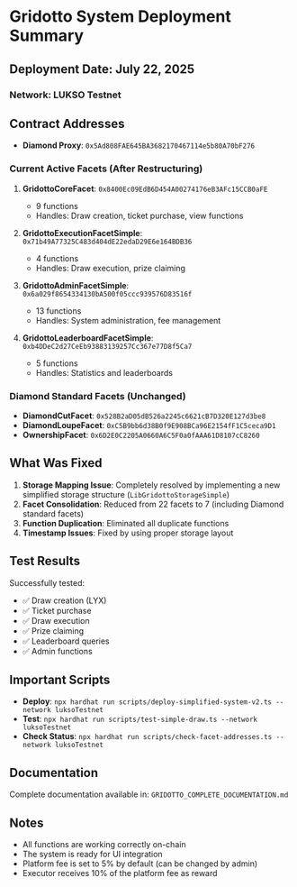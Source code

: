 # Gridotto System Deployment Summary

## Deployment Date: July 22, 2025

### Network: LUKSO Testnet

## Contract Addresses

- **Diamond Proxy**: `0x5Ad808FAE645BA3682170467114e5b80A70bF276`

### Current Active Facets (After Restructuring)

1. **GridottoCoreFacet**: `0x8400Ec09EdB6D454A00274176eB3AFc15CCB0aFE`
   - 9 functions
   - Handles: Draw creation, ticket purchase, view functions

2. **GridottoExecutionFacetSimple**: `0x71b49A77325C483d404dE22edaD29E6e164BDB36`
   - 4 functions
   - Handles: Draw execution, prize claiming

3. **GridottoAdminFacetSimple**: `0x6a029f8654334130bA500f05ccc939576D83516f`
   - 13 functions
   - Handles: System administration, fee management

4. **GridottoLeaderboardFacetSimple**: `0xb4DDeC2d27CeEb93883139257Cc367e77D8f5Ca7`
   - 5 functions
   - Handles: Statistics and leaderboards

### Diamond Standard Facets (Unchanged)

- **DiamondCutFacet**: `0x528B2aD05dB526a2245c6621cB7D320E127d3be8`
- **DiamondLoupeFacet**: `0xC5B9bb6d38B0f9E908BCa96E2154fF1C5ceca9D1`
- **OwnershipFacet**: `0x6D2E0C2205A0660A6C5F0a0fAAA61D8107cC8260`

## What Was Fixed

1. **Storage Mapping Issue**: Completely resolved by implementing a new simplified storage structure (`LibGridottoStorageSimple`)
2. **Facet Consolidation**: Reduced from 22 facets to 7 (including Diamond standard facets)
3. **Function Duplication**: Eliminated all duplicate functions
4. **Timestamp Issues**: Fixed by using proper storage layout

## Test Results

Successfully tested:
- ✅ Draw creation (LYX)
- ✅ Ticket purchase
- ✅ Draw execution
- ✅ Prize claiming
- ✅ Leaderboard queries
- ✅ Admin functions

## Important Scripts

- **Deploy**: `npx hardhat run scripts/deploy-simplified-system-v2.ts --network luksoTestnet`
- **Test**: `npx hardhat run scripts/test-simple-draw.ts --network luksoTestnet`
- **Check Status**: `npx hardhat run scripts/check-facet-addresses.ts --network luksoTestnet`

## Documentation

Complete documentation available in: `GRIDOTTO_COMPLETE_DOCUMENTATION.md`

## Notes

- All functions are working correctly on-chain
- The system is ready for UI integration
- Platform fee is set to 5% by default (can be changed by admin)
- Executor receives 10% of the platform fee as reward